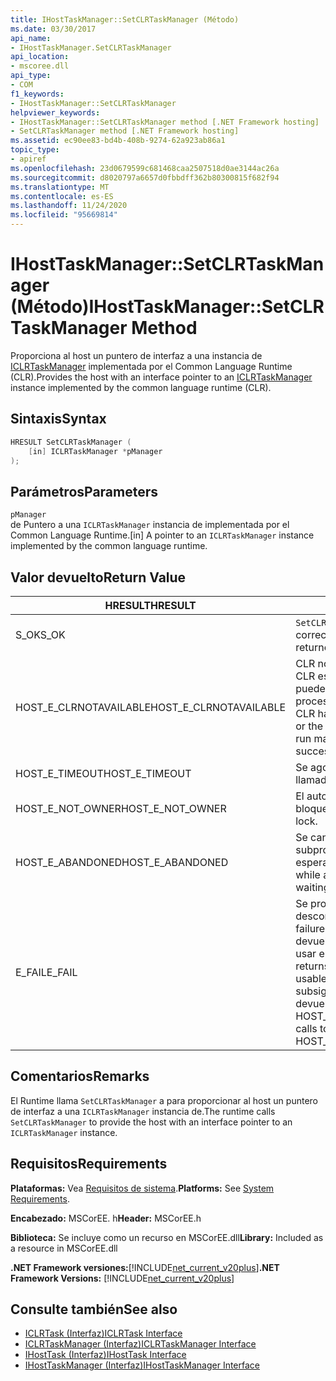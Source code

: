 ```yaml
---
title: IHostTaskManager::SetCLRTaskManager (Método)
ms.date: 03/30/2017
api_name:
- IHostTaskManager.SetCLRTaskManager
api_location:
- mscoree.dll
api_type:
- COM
f1_keywords:
- IHostTaskManager::SetCLRTaskManager
helpviewer_keywords:
- IHostTaskManager::SetCLRTaskManager method [.NET Framework hosting]
- SetCLRTaskManager method [.NET Framework hosting]
ms.assetid: ec90ee83-bd4b-408b-9274-62a923ab86a1
topic_type:
- apiref
ms.openlocfilehash: 23d0679599c681468caa2507518d0ae3144ac26a
ms.sourcegitcommit: d8020797a6657d0fbbdff362b80300815f682f94
ms.translationtype: MT
ms.contentlocale: es-ES
ms.lasthandoff: 11/24/2020
ms.locfileid: "95669814"
---
```

# <a name="ihosttaskmanagersetclrtaskmanager-method"></a><span data-ttu-id="dc996-102">IHostTaskManager::SetCLRTaskManager (Método)</span><span class="sxs-lookup"><span data-stu-id="dc996-102">IHostTaskManager::SetCLRTaskManager Method</span></span>

<span data-ttu-id="dc996-103">Proporciona al host un puntero de interfaz a una instancia de [ICLRTaskManager](iclrtaskmanager-interface.md) implementada por el Common Language Runtime (CLR).</span><span class="sxs-lookup"><span data-stu-id="dc996-103">Provides the host with an interface pointer to an [ICLRTaskManager](iclrtaskmanager-interface.md) instance implemented by the common language runtime (CLR).</span></span>  
  
## <a name="syntax"></a><span data-ttu-id="dc996-104">Sintaxis</span><span class="sxs-lookup"><span data-stu-id="dc996-104">Syntax</span></span>  
  
```cpp  
HRESULT SetCLRTaskManager (  
    [in] ICLRTaskManager *pManager  
);  
```  
  
## <a name="parameters"></a><span data-ttu-id="dc996-105">Parámetros</span><span class="sxs-lookup"><span data-stu-id="dc996-105">Parameters</span></span>  

 `pManager`  
 <span data-ttu-id="dc996-106">de Puntero a una `ICLRTaskManager` instancia de implementada por el Common Language Runtime.</span><span class="sxs-lookup"><span data-stu-id="dc996-106">[in] A pointer to an `ICLRTaskManager` instance implemented by the common language runtime.</span></span>  
  
## <a name="return-value"></a><span data-ttu-id="dc996-107">Valor devuelto</span><span class="sxs-lookup"><span data-stu-id="dc996-107">Return Value</span></span>  
  
|<span data-ttu-id="dc996-108">HRESULT</span><span class="sxs-lookup"><span data-stu-id="dc996-108">HRESULT</span></span>|<span data-ttu-id="dc996-109">Descripción</span><span class="sxs-lookup"><span data-stu-id="dc996-109">Description</span></span>|  
|-------------|-----------------|  
|<span data-ttu-id="dc996-110">S_OK</span><span class="sxs-lookup"><span data-stu-id="dc996-110">S_OK</span></span>|<span data-ttu-id="dc996-111">`SetCLRTaskManager` se devolvió correctamente.</span><span class="sxs-lookup"><span data-stu-id="dc996-111">`SetCLRTaskManager` returned successfully.</span></span>|  
|<span data-ttu-id="dc996-112">HOST_E_CLRNOTAVAILABLE</span><span class="sxs-lookup"><span data-stu-id="dc996-112">HOST_E_CLRNOTAVAILABLE</span></span>|<span data-ttu-id="dc996-113">CLR no se ha cargado en un proceso o CLR está en un estado en el que no puede ejecutar código administrado ni procesar la llamada correctamente.</span><span class="sxs-lookup"><span data-stu-id="dc996-113">The CLR has not been loaded into a process, or the CLR is in a state in which it cannot run managed code or process the call successfully.</span></span>|  
|<span data-ttu-id="dc996-114">HOST_E_TIMEOUT</span><span class="sxs-lookup"><span data-stu-id="dc996-114">HOST_E_TIMEOUT</span></span>|<span data-ttu-id="dc996-115">Se agotó el tiempo de espera de la llamada.</span><span class="sxs-lookup"><span data-stu-id="dc996-115">The call timed out.</span></span>|  
|<span data-ttu-id="dc996-116">HOST_E_NOT_OWNER</span><span class="sxs-lookup"><span data-stu-id="dc996-116">HOST_E_NOT_OWNER</span></span>|<span data-ttu-id="dc996-117">El autor de la llamada no posee el bloqueo.</span><span class="sxs-lookup"><span data-stu-id="dc996-117">The caller does not own the lock.</span></span>|  
|<span data-ttu-id="dc996-118">HOST_E_ABANDONED</span><span class="sxs-lookup"><span data-stu-id="dc996-118">HOST_E_ABANDONED</span></span>|<span data-ttu-id="dc996-119">Se canceló un evento mientras un subproceso o fibra bloqueados estaba esperando en él.</span><span class="sxs-lookup"><span data-stu-id="dc996-119">An event was canceled while a blocked thread or fiber was waiting on it.</span></span>|  
|<span data-ttu-id="dc996-120">E_FAIL</span><span class="sxs-lookup"><span data-stu-id="dc996-120">E_FAIL</span></span>|<span data-ttu-id="dc996-121">Se produjo un error grave desconocido.</span><span class="sxs-lookup"><span data-stu-id="dc996-121">An unknown catastrophic failure occurred.</span></span> <span data-ttu-id="dc996-122">Cuando un método devuelve E_FAIL, CLR ya no se puede usar en el proceso.</span><span class="sxs-lookup"><span data-stu-id="dc996-122">When a method returns E_FAIL, the CLR is no longer usable within the process.</span></span> <span data-ttu-id="dc996-123">Las llamadas subsiguientes a métodos de hospedaje devuelven HOST_E_CLRNOTAVAILABLE.</span><span class="sxs-lookup"><span data-stu-id="dc996-123">Subsequent calls to hosting methods return HOST_E_CLRNOTAVAILABLE.</span></span>|  
  
## <a name="remarks"></a><span data-ttu-id="dc996-124">Comentarios</span><span class="sxs-lookup"><span data-stu-id="dc996-124">Remarks</span></span>  

 <span data-ttu-id="dc996-125">El Runtime llama `SetCLRTaskManager` a para proporcionar al host un puntero de interfaz a una `ICLRTaskManager` instancia de.</span><span class="sxs-lookup"><span data-stu-id="dc996-125">The runtime calls `SetCLRTaskManager` to provide the host with an interface pointer to an `ICLRTaskManager` instance.</span></span>  
  
## <a name="requirements"></a><span data-ttu-id="dc996-126">Requisitos</span><span class="sxs-lookup"><span data-stu-id="dc996-126">Requirements</span></span>  

 <span data-ttu-id="dc996-127">**Plataformas:** Vea [Requisitos de sistema](../../get-started/system-requirements.md).</span><span class="sxs-lookup"><span data-stu-id="dc996-127">**Platforms:** See [System Requirements](../../get-started/system-requirements.md).</span></span>  
  
 <span data-ttu-id="dc996-128">**Encabezado:** MSCorEE. h</span><span class="sxs-lookup"><span data-stu-id="dc996-128">**Header:** MSCorEE.h</span></span>  
  
 <span data-ttu-id="dc996-129">**Biblioteca:** Se incluye como un recurso en MSCorEE.dll</span><span class="sxs-lookup"><span data-stu-id="dc996-129">**Library:** Included as a resource in MSCorEE.dll</span></span>  
  
 <span data-ttu-id="dc996-130">**.NET Framework versiones:**[!INCLUDE[net_current_v20plus](../../../../includes/net-current-v20plus-md.md)]</span><span class="sxs-lookup"><span data-stu-id="dc996-130">**.NET Framework Versions:** [!INCLUDE[net_current_v20plus](../../../../includes/net-current-v20plus-md.md)]</span></span>  
  
## <a name="see-also"></a><span data-ttu-id="dc996-131">Consulte también</span><span class="sxs-lookup"><span data-stu-id="dc996-131">See also</span></span>

- [<span data-ttu-id="dc996-132">ICLRTask (Interfaz)</span><span class="sxs-lookup"><span data-stu-id="dc996-132">ICLRTask Interface</span></span>](iclrtask-interface.md)
- [<span data-ttu-id="dc996-133">ICLRTaskManager (Interfaz)</span><span class="sxs-lookup"><span data-stu-id="dc996-133">ICLRTaskManager Interface</span></span>](iclrtaskmanager-interface.md)
- [<span data-ttu-id="dc996-134">IHostTask (Interfaz)</span><span class="sxs-lookup"><span data-stu-id="dc996-134">IHostTask Interface</span></span>](ihosttask-interface.md)
- [<span data-ttu-id="dc996-135">IHostTaskManager (Interfaz)</span><span class="sxs-lookup"><span data-stu-id="dc996-135">IHostTaskManager Interface</span></span>](ihosttaskmanager-interface.md)
